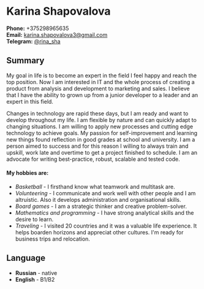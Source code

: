 # Karina Shapovalova

**Phone:** +375298965635 
<br>
**Email:** karina.shapovalova3@gmail.com 
<br> 
**Telegram:** [@rina_sha](https://t.me/rina_sha)

## Summary

My goal in life is to become an expert in the field I feel happy and reach the top position. Now I am interested in IT and the whole process of creating a product from analysis and development to marketing and sales. I believe that I have the ability to grown up from a junior developer to a leader and an expert in this field. 

Changes in technology are rapid these days, but I am ready and want to develop throughout my life. I am flexible by nature and can quickly adapt to changing situations. I am willing to apply new processes and cutting edge technology to achieve goals. My passion for self-improvement and learning new things found reflection in good grades at school and university. I am a person aimed to success and for this reason I willing to always train and upskill, work late and overtime to get a project finished to schedule. I am an advocate for writing best-practice, robust, scalable and tested code. 

#### My hobbies are:
* *Basketball* - I firsthand know what teamwork and multitask are.
* *Volunteering* - I communicate and work well with other people and I am altruistic. Also it develops  administration and organisational skills.
* *Board games* - I am a strategic thinker and creative problem-solver.
* *Mathematics and programming* - I have strong analytical skills and the desire to learn.
* *Traveling* - I visited 20 countries and it was a valuable life experience. It helps boarden horizons and appreciat other cultures. I'm ready for business trips and relocation.

## Language

* **Russian** - native
* **English** - B1/B2
